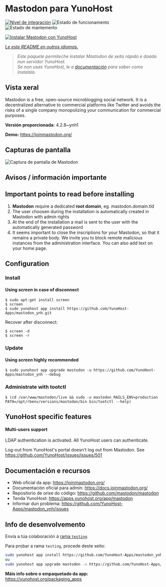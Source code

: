 <!--
NOTA: Este README foi creado automáticamente por <https://github.com/YunoHost/apps/tree/master/tools/readme_generator>
NON debe editarse manualmente.
-->

# Mastodon para YunoHost

[![Nivel de integración](https://dash.yunohost.org/integration/mastodon.svg)](https://dash.yunohost.org/appci/app/mastodon) ![Estado de funcionamento](https://ci-apps.yunohost.org/ci/badges/mastodon.status.svg) ![Estado de mantemento](https://ci-apps.yunohost.org/ci/badges/mastodon.maintain.svg)

[![Instalar Mastodon con YunoHost](https://install-app.yunohost.org/install-with-yunohost.svg)](https://install-app.yunohost.org/?app=mastodon)

*[Le este README en outros idiomas.](./ALL_README.md)*

> *Este paquete permíteche instalar Mastodon de xeito rápido e doado nun servidor YunoHost.*  
> *Se non usas YunoHost, le a [documentación](https://yunohost.org/install) para saber como instalalo.*

## Vista xeral

Mastodon is a free, open-source microblogging social network. It is a decentralized alternative to commercial platforms like Twitter and avoids the risks of a single company monopolizing your communication for commercial purposes. 

**Versión proporcionada:** 4.2.8~ynh1

**Demo:** <https://joinmastodon.org/>

## Capturas de pantalla

![Captura de pantalla de Mastodon](./doc/screenshots/mastodon.png)

## Avisos / información importante

## Important points to read before installing

1. **Mastodon** require a dedicated **root domain**, eg. mastodon.domain.tld
1. The user choosen during the installation is automatically created in Mastodon with admin rights
1. At the end of the installation a mail is sent to the user with the automatically generated password
1. It seems important to close the inscriptions for your Mastodon, so that it remains a private body. We invite you to block remote malicious instances from the administration interface. You can also add text on your home page.

## Configuration

### Install

#### Using *screen* in case of disconnect
```
$ sudo apt-get install screen
$ screen
$ sudo yunohost app install https://github.com/YunoHost-Apps/mastodon_ynh.git
```
Recover after disconnect:
```
$ screen -d
$ screen -r
```

### Update

#### Using *screen* highly recommended

`$ sudo yunohost app upgrade mastodon -u https://github.com/YunoHost-Apps/mastodon_ynh --debug `

### Administrate with tootctl

`$ (cd /var/www/mastodon/live && sudo -u mastodon RAILS_ENV=production PATH=/opt/rbenv/versions/mastodon/bin bin/tootctl --help)`

## YunoHost specific features

#### Multi-users support

LDAP authentication is activated. All YunoHost users can authenticate.

Log-out from YunoHost's portal doesn't log out from Mastodon. See https://github.com/YunoHost/issues/issues/501

## Documentación e recursos

- Web oficial da app: <https://joinmastodon.org/>
- Documentación oficial para admin: <https://docs.joinmastodon.org/>
- Repositorio de orixe do código: <https://github.com/mastodon/mastodon>
- Tenda YunoHost: <https://apps.yunohost.org/app/mastodon>
- Informar dun problema: <https://github.com/YunoHost-Apps/mastodon_ynh/issues>

## Info de desenvolvemento

Envía a túa colaboración á [rama `testing`](https://github.com/YunoHost-Apps/mastodon_ynh/tree/testing).

Para probar a rama `testing`, procede deste xeito:

```bash
sudo yunohost app install https://github.com/YunoHost-Apps/mastodon_ynh/tree/testing --debug
ou
sudo yunohost app upgrade mastodon -u https://github.com/YunoHost-Apps/mastodon_ynh/tree/testing --debug
```

**Máis info sobre o empaquetado da app:** <https://yunohost.org/packaging_apps>
